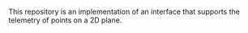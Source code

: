 This repository is an implementation of an interface that supports the telemetry of points on a 2D plane.
